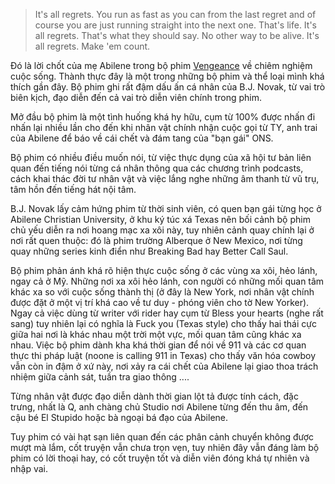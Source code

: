  >It's all regrets. You run as fast as you can from the last regret and of course you are just running straight into the next one. That's life. It's all regrets. That's what they should say. No other way to be alive. It's all regrets. Make 'em count.

Đó là lời chốt của mẹ Abilene trong bộ phim [Vengeance](https://www.imdb.com/title/tt11976532/) về chiêm nghiệm cuộc sống. Thành thực đây là một trong những bộ phim và thể loại mình khá thích gần đây. Bộ phim ghi rất đậm dấu ấn cá nhân của B.J. Novak, từ vai trò biên kịch, đạo diễn đến cả vai trò diễn viên chính trong phim. 

Mở đầu bộ phim là một tình huống khá hy hữu, cụm từ 100% được nhấn đi nhấn lại nhiều lần cho đến khi nhân vật chính nhận cuộc gọi từ TY, anh trai của Abilene để báo về cái chết và đám tang của "bạn gái" ONS.

Bộ phim có nhiều điều muốn nói, từ việc thực dụng của xã hội tư bản liên quan đến tiếng nói từng cá nhân thông qua các chương trình podcasts, cách khai thác đời tư nhân vật và việc lắng nghe những âm thanh từ vũ trụ, tâm hồn đến tiếng hát nội tâm. 

B.J. Novak lấy cảm hứng phim từ thời sinh viên, có quen bạn gái từng học ở Abilene Christian University, ở khu ký túc xá Texas nên bối cảnh bộ phim chủ yếu diễn ra nơi hoang mạc xa xôi này, tuy nhiên cảnh quay chính lại ở nơi rất quen thuộc: đó là phim trường Alberque ở New Mexico, nơi từng quay những series kinh điển như Breaking Bad hay Better Call Saul. 

Bộ phim phản ánh khá rõ hiện thực cuộc sống ở các vùng xa xôi, hẻo lánh, ngay cả ở Mỹ. Những nơi xa xôi hẻo lánh, con người có những mối quan tâm khác xa so với cuộc sống thành thị (ở đây là New York, nơi nhân vật chính được đặt ở một vị trí khá cao về tư duy - phóng viên cho tờ New Yorker). Ngay cả việc dùng từ writer với rider hay cụm từ Bless your hearts (nghe rất sang) tuy nhiên lại có nghĩa là Fuck you (Texas style) cho thấy hai thái cực giữa hai nơi là khác nhau một trời một vực, mối quan tâm cũng khác xa nhau. Việc bộ phim dành kha khá thời gian để nói về 911 và các cơ quan thực thi pháp luật (noone is calling 911 in Texas) cho thấy văn hóa cowboy vẫn còn in đậm ở xứ này, nơi xảy ra cái chết của Abilene lại giao thoa trách nhiệm giữa cảnh sát, tuần tra giao thông ....

 Từng nhân vật được đạo diễn dành thời gian lột tả được tính cách, đặc trưng, nhất là Q, anh chàng chủ Studio nơi Abilene từng đến thu âm, đến cậu bé El Stupido hoặc bà ngoại bá đạo của Abilene. 
 
 Tuy phim có vài hạt sạn liên quan đến các phân cảnh chuyển không được mượt mà lắm, cốt truyện vẫn chưa trọn vẹn, tuy nhiên đây vẫn đáng làm bộ phim có lời thoại hay, có cốt truyện tốt và diễn viên đóng khá tự nhiên và nhập vai. 
